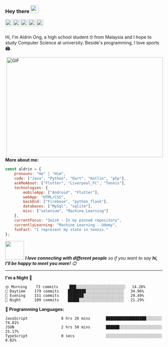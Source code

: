 ### Hey there <img src="https://media.giphy.com/media/hvRJCLFzcasrR4ia7z/giphy.gif" width="25px">
<a href="https://discord.gg/mZzzuP">
  <img align="left" alt="Aldrin's Discord" width="22px" src="https://cdn.jsdelivr.net/npm/simple-icons@v3/icons/discord.svg" />
</a>
<a href="https://www.linkedin.com/in/aldrin-ong-83248b194/">
  <img align="left" alt="Aldrin's LinkdeIN" width="22px" src="https://cdn.jsdelivr.net/npm/simple-icons@v3/icons/linkedin.svg" />
</a>
<a href="https://www.instagram.com/aldrin0n9/">
  <img align="left" alt="Aldrin's Instagram" width="22px" src="https://cdn.jsdelivr.net/npm/simple-icons@v3/icons/instagram.svg" />
</a>
<a href="https://stackoverflow.com/users/13396396/aldrin-ong">
  <img align="left" alt="Aldrin's Stackoverflow" width="22px" src="https://cdn.jsdelivr.net/npm/simple-icons@3.11.0/icons/stackoverflow.svg" />
</a>
<a href="mailto:0n9aldrin@gmail.com">
  <img align="left" alt="Aldrin's Gmail" width="22px" src="https://cdn.jsdelivr.net/npm/simple-icons@3.11.0/icons/gmail.svg" />
</a>

<br />
<br />

Hi, I'm Aldrin Ong, a high school student 🤓 from Malaysia and I hope to study Computer Science at university. Beside's programming, I love sports 🏟️.

  <img align="right" alt="GIF" src="https://github.com/abhisheknaiidu/abhisheknaiidu/blob/master/code.gif?raw=true" width="500" height="320" />
  
**More about me:**
```javascript
const aldrin = {
    pronouns: "He" | "Him",
    code: ["Java", "Python", "Dart", "Kotlin", "php"],
    askMeAbout: ["Flutter", "Liverpool_FC", "Tennis"],
    technologies: {
        mobileApp: ["Android", "Flutter"],
        webApp: "HTML/CSS",
        backEnd: ["Firebase", "python_flask"],
        databases: ["MySql", "sqlite"],
        misc: ["selenium", "Machine_Learning"]
    },
    currentFocus: "2wish - In my pinned repository",
    currentlyLearning: "Machine Learning - Udemy",
    funFact: "I represent my state in tennis."
};
```

<img src="https://media.giphy.com/media/LnQjpWaON8nhr21vNW/giphy.gif" width="60"> <em><b>I love connecting with different people</b> so if you want to say <b>hi, I'll be happy to meet you more!</b> 😊</em>

---

**I'm a Night 🦉** 

```text
🌞 Morning    73 commits     ███░░░░░░░░░░░░░░░░░░░░░░   14.26% 
🌆 Daytime    179 commits    ████████░░░░░░░░░░░░░░░░░   34.96% 
🌃 Evening    151 commits    ███████░░░░░░░░░░░░░░░░░░   29.49% 
🌙 Night      109 commits    █████░░░░░░░░░░░░░░░░░░░░   21.29%

```

**💬 Programming Languages:**
```text
JavaScript               8 hrs 26 mins       ██████████████████░░░░░░░   74.81% 
JSON                     2 hrs 50 mins       ██████░░░░░░░░░░░░░░░░░░░   25.17% 
TypeScript               0 secs              ░░░░░░░░░░░░░░░░░░░░░░░░░   0.02%
```

